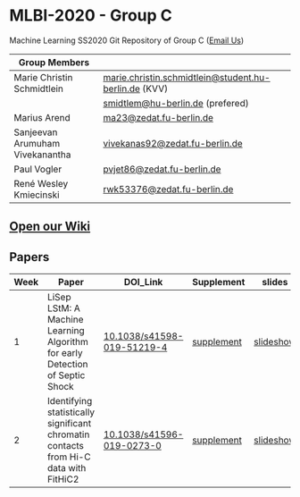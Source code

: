 # MLBI-2020 - Group C

Machine Learning SS2020 Git Repository of Group C (<a href="mailto:rwk53376@zedat.fu-berlin.de,pvjet86@zedat.fu-berlin.de,vivekanas92@zedat.fu-berlin.de,ma23@zedat.fu-berlin.de,smidtlem@hu-berlin.de?subject=MLBI-2020 TEAM-C:">Email Us</a>)

| Group Members | |
| ------ | ------ |
| Marie Christin Schmidtlein | marie.christin.schmidtlein@student.hu-berlin.de (KVV)|
|  | smidtlem@hu-berlin.de (prefered)  | 
| Marius Arend | ma23@zedat.fu-berlin.de | 
| Sanjeevan Arumuham Vivekanantha | vivekanas92@zedat.fu-berlin.de |
| Paul Vogler | pvjet86@zedat.fu-berlin.de |
| René Wesley Kmiecinski | rwk53376@zedat.fu-berlin.de |





## [Open our Wiki](https://git.imp.fu-berlin.de/pvjet86/mlbi-2020/-/wikis/home)



## Papers 

| Week | Paper | DOI_Link | Supplement | slides |     |
| ---- | ----- | -------- | ---------- | ------ | --- |
|1|LiSep LStM: A Machine Learning Algorithm for early Detection of Septic Shock|[10.1038/s41598-019-51219-4](https://doi.org/10.1038/s41598-019-51219-4)|[supplement](https://static-content.springer.com/esm/art%3A10.1038%2Fs41598-019-51219-4/MediaObjects/41598_2019_51219_MOESM1_ESM.pdf)|[slideshow](https://voicethread.com/share/14302691/)|[more](https://git.imp.fu-berlin.de/pvjet86/mlbi-2020/-/tree/master/Week1)|
|2|Identifying statistically significant chromatin contacts from Hi-C data with FitHiC2|[10.1038/s41596-019-0273-0](https://doi.org/10.1038/s41596-019-0273-0)|[supplement](https://static-content.springer.com/esm/art%3A10.1038%2Fs41596-019-0273-0/MediaObjects/41596_2019_273_MOESM1_ESM.pdf)|[slideshow](www.google.com)|[more](https://git.imp.fu-berlin.de/pvjet86/mlbi-2020/-/tree/master/Assignment%20Week%202)| |